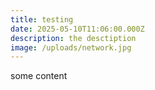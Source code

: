 ```yaml
---
title: testing
date: 2025-05-10T11:06:00.000Z
description: the desctiption
image: /uploads/network.jpg
---
```

some content
